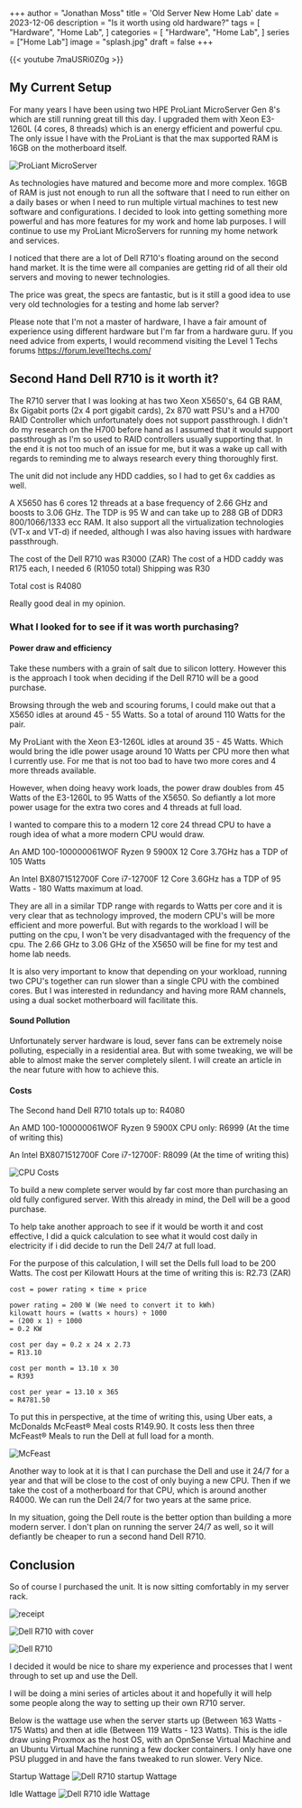 +++
author = "Jonathan Moss"
title = 'Old Server New Home Lab'
date = 2023-12-06
description = "Is it worth using old hardware?"
tags = [
    "Hardware",
    "Home Lab",
]
categories = [
    "Hardware",
    "Home Lab",
]
series = ["Home Lab"]
image = "splash.jpg"
draft = false
+++

{{< youtube 7maUSRi0Z0g >}}

## My Current Setup

For many years I have been using two HPE ProLiant MicroServer Gen 8's which are still running great till this day. I upgraded them with Xeon E3-1260L (4 cores, 8 threads) which is an energy efficient and powerful cpu. The only issue I have with the ProLiant is that the max supported RAM is 16GB on the motherboard itself.

![ProLiant MicroServer](4.jpg)

As technologies have matured and become more and more complex. 16GB of RAM is just not enough to run all the software that I need to run either on a daily bases or when I need to run multiple virtual machines to test new software and configurations.
I decided to look into getting something more powerful and has more features for my work and home lab purposes. I will continue to use my ProLiant MicroServers for running my home network and services.

I noticed that there are a lot of Dell R710's floating around on the second hand market. It is the time were all companies are getting rid of all their old servers and moving to newer technologies. 

The price was great, the specs are fantastic, but is it still a good idea to use very old technologies for a testing and home lab server?

Please note that I'm not a master of hardware, I have a fair amount of experience using different hardware but I'm far from a hardware guru. If you need advice from experts, I would recommend visiting the Level 1 Techs forums https://forum.level1techs.com/

## Second Hand Dell R710 is it worth it?

The R710 server that I was looking at has two Xeon X5650's, 64 GB RAM, 8x Gigabit ports (2x 4 port gigabit cards), 2x 870 watt PSU's and a H700 RAID Controller which unfortunately does not support passthrough. I didn't do my research on the H700 before hand as I assumed that it would support passthrough as I'm so used to RAID controllers usually supporting that. In the end it is not too much of an issue for me, but it was a wake up call with regards to reminding me to always research every thing thoroughly first. 

The unit did not include any HDD caddies, so I had to get 6x caddies as well.

A X5650 has 6 cores 12 threads at a base frequency of 2.66 GHz and boosts to  3.06 GHz. The TDP is  95 W and can take up to 288 GB of DDR3 800/1066/1333 ecc RAM. It also support all the virtualization technologies (VT-x and VT-d) if needed, although I was also having issues with hardware passthrough.

The cost of the Dell R710 was R3000 (ZAR)
The cost of a HDD caddy was R175 each, I needed 6 (R1050 total)
Shipping was R30

Total cost is R4080

Really good deal in my opinion.

### What I looked for to see if it was worth purchasing?
#### Power draw and efficiency

Take these numbers with a grain of salt due to silicon lottery. However this is the approach I took when deciding if the Dell R710 will be a good purchase.

Browsing through the web and scouring forums, I could make out that a X5650 idles at around 45 - 55 Watts.
So a total of around 110 Watts for the pair. 

My ProLiant with the Xeon E3-1260L idles at around 35 - 45 Watts.
Which would bring the idle power usage around 10 Watts per CPU more then what I currently use. For me that is not too bad to have two more cores and 4 more threads available.

However, when doing heavy work loads, the power draw doubles from 45 Watts of the E3-1260L to 95 Watts of the X5650. So defiantly a lot more power usage for the extra two cores and 4 threads at full load.

I wanted to compare this to a modern 12 core 24 thread CPU to have a rough idea of what a more modern CPU would draw. 

An AMD 100-100000061WOF Ryzen 9 5900X 12 Core 3.7GHz has a TDP of 105 Watts

An Intel BX8071512700F Core i7-12700F 12 Core 3.6GHz has a TDP of 95 Watts - 180 Watts maximum at load.

They are all in a similar TDP range with regards to Watts per core and it is very clear that as technology improved, the modern CPU's will be more efficient and more powerful. But with regards to the workload I will be putting on the cpu, I won't be very disadvantaged with the frequency of the cpu. The 2.66 GHz to  3.06 GHz of the X5650 will be fine for my test and home lab needs.

It is also very important to know that depending on your workload, running two CPU's together can run slower than a single CPU with the combined cores. But I was interested in redundancy and having more RAM channels, using a dual socket motherboard will facilitate this.

#### Sound Pollution

Unfortunately server hardware is loud, sever fans can be extremely noise polluting, especially in a residential area. But with some tweaking, we will be able to almost make the server completely silent. I will create an article in the near future with how to achieve this.

#### Costs

The Second hand Dell R710 totals up to:
R4080

An AMD 100-100000061WOF Ryzen 9 5900X CPU only:
R6999 (At the time of writing this)

An Intel BX8071512700F Core i7-12700F:
R8099  (At the time of writing this)

![CPU Costs](2.jpg)

To build a new complete server would by far cost more than purchasing an old fully configured server. With this already in mind, the Dell will be a good purchase.

To help take another approach to see if it would be worth it and cost effective, I did a quick calculation to see what it would cost daily in electricity if i did decide to run the Dell 24/7 at full load.

For the purpose of this calculation, I will set the Dells full load to be 200 Watts.
The cost per Kilowatt Hours at the time of writing this is:
R2.73 (ZAR)

```
cost = power rating × time × price

power rating = 200 W (We need to convert it to kWh)
kilowatt hours = (watts × hours) ÷ 1000
= (200 x 1) ÷ 1000
= 0.2 KW

cost per day = 0.2 x 24 x 2.73
= R13.10

cost per month = 13.10 x 30
= R393

cost per year = 13.10 x 365
= R4781.50
```

To put this in perspective, at the time of writing this, using Uber eats, a McDonalds McFeast® Meal costs R149.90. It costs less then three McFeast® Meals to run the Dell at full load for a month.

![McFeast](1.jpg)

Another way to look at it is that I can purchase the Dell and use it 24/7 for a year and that will be close to the cost of only buying a new CPU. Then if we take the cost of a motherboard for that CPU, which is around another R4000. We can run the Dell 24/7 for two years at the same price. 

In my situation, going the Dell route is the better option than building a more modern server. I don't plan on running the server 24/7 as well, so it will defiantly be cheaper to run a second hand Dell R710.

## Conclusion

So of course I purchased the unit. It is now sitting comfortably in my server rack.

![receipt](3.jpg)

![Dell R710 with cover](5.jpg)

![Dell R710](6.jpg)

I decided it would be nice to share my experience and processes that I went through to set up and use the Dell.

I will be doing a mini series of articles about it and hopefully it will help some people along the way to setting up their own R710 server.

Below is the wattage use when the server starts up (Between 163 Watts - 175 Watts) and then at idle (Between 119 Watts - 123 Watts). This is the idle draw using Proxmox as the host OS, with an OpnSense Virtual Machine and an Ubuntu Virtual Machine running a few docker containers. I only have one PSU plugged in and have the fans tweaked to run slower. Very Nice.

Startup Wattage
![Dell R710 startup Wattage](7.jpg)

Idle Wattage
![Dell R710 idle Wattage](8.jpg)